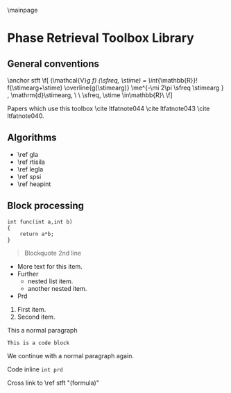 \mainpage

Phase Retrieval Toolbox Library
===============================




General conventions
-------------------

\anchor stft
 \f[
(\mathcal{V}_g f) (\sfreq, \stime)
    = \int_{\mathbb{R}}\! f(\stimearg+\stime)
    \overline{g(\stimearg)} \me^{-\mi 2\pi \sfreq \stimearg  } \,
    \mathrm{d}\stimearg,
    \ \ \sfreq, \stime \in\mathbb{R}\\
\f]

Papers which use this toolbox
\cite ltfatnote044 \cite ltfatnote043 \cite ltfatnote040.

Algorithms
----------

- \ref gla
- \ref rtisila
- \ref legla
- \ref spsi
- \ref heapint

Block processing
----------------


~~~~~~~~~~~~~~~{.c}
int func(int a,int b)
{ 
    return a*b;
}
~~~~~~~~~~~~~~~


> Blockquote
> 2nd line

- More text for this item.
- Further
  + nested list item.
  + another nested item.
- Prd

1. First item.
2. Second item.

This a normal paragraph

    This is a code block

We continue with a normal paragraph again.


Code inline `int prd`

Cross link to \ref stft "(formula)"



